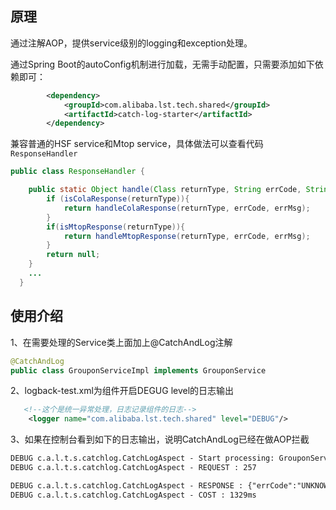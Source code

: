 ## 原理

通过注解AOP，提供service级别的logging和exception处理。

通过Spring Boot的autoConfig机制进行加载，无需手动配置，只需要添加如下依赖即可：

```xml
        <dependency>
            <groupId>com.alibaba.lst.tech.shared</groupId>
            <artifactId>catch-log-starter</artifactId>
        </dependency>
```

兼容普通的HSF service和Mtop service，具体做法可以查看代码`ResponseHandler`

```java
public class ResponseHandler {

    public static Object handle(Class returnType, String errCode, String errMsg){
        if (isColaResponse(returnType)){
            return handleColaResponse(returnType, errCode, errMsg);
        }
        if(isMtopResponse(returnType)){
            return handleMtopResponse(returnType, errCode, errMsg);
        }
        return null;
    }
    ...
  }

```

## 使用介绍

1、在需要处理的Service类上面加上@CatchAndLog注解

```java
@CatchAndLog
public class GrouponServiceImpl implements GrouponService 
```

2、logback-test.xml为组件开启DEGUG level的日志输出

```xml
   <!--这个是统一异常处理，日志记录组件的日志-->
    <logger name="com.alibaba.lst.tech.shared" level="DEBUG"/>
```

3、如果在控制台看到如下的日志输出，说明CatchAndLog已经在做AOP拦截

```xml
DEBUG c.a.l.t.s.catchlog.CatchLogAspect - Start processing: GrouponServiceImpl.queryGrouponItemDetail(..)
DEBUG c.a.l.t.s.catchlog.CatchLogAspect - REQUEST : 257

DEBUG c.a.l.t.s.catchlog.CatchLogAspect - RESPONSE : {"errCode":"UNKNOWN_ERROR"...}
DEBUG c.a.l.t.s.catchlog.CatchLogAspect - COST : 1329ms
```

